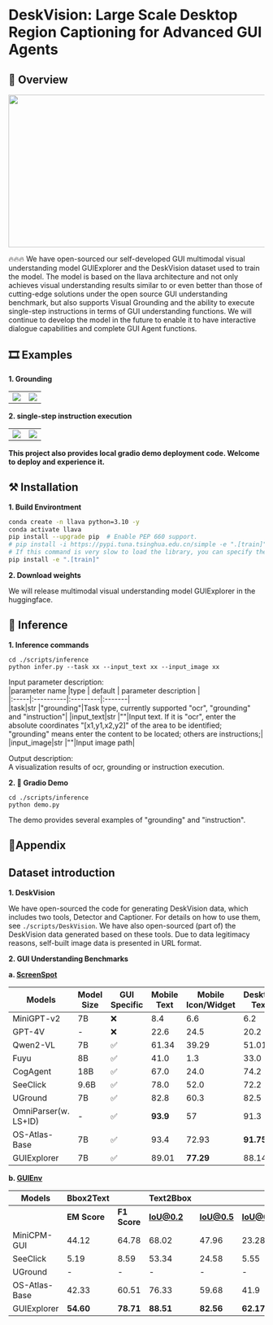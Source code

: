 # DeskVision: Large Scale Desktop Region Captioning for Advanced GUI Agents

## 🤗 Overview  

<div align=center><img width="760" height="300" src="https://anonymous.4open.science/r/DeskVision-044E/assets/overview.png"/></div>

🔥🔥🔥 We have open-sourced our self-developed GUI multimodal visual understanding model GUIExplorer and the DeskVision dataset used to train the model. The model is based on the llava architecture and not only achieves visual understanding results similar to or even better than those of cutting-edge solutions under the open source GUI understanding benchmark, but also supports Visual Grounding and the ability to execute single-step instructions in terms of GUI understanding functions. We will continue to develop the model in the future to enable it to have interactive dialogue capabilities and complete GUI Agent functions.


## 🎞️ Examples 


**1. Grounding**

<table class="center">

<tr>
    <td width=50% style="border: none">
        <img src="https://anonymous.4open.science/r/DeskVision-044E/assets/grounding_1.png">
    </td>
    <td width=50% style="border: none">
        <img src="https://anonymous.4open.science/r/DeskVision-044E/assets/grounding_2.png">
    </td>
</tr>
</table>

**2. single-step instruction execution**

<table class="center">

<tr>
    <td width=50% style="border: none">
        <img src="https://anonymous.4open.science/r/DeskVision-044E/assets/ins_1.png">
    </td>
    <td width=50% style="border: none">
        <img src="https://anonymous.4open.science/r/DeskVision-044E/assets/ins_2.png">
    </td>
</tr>
</table>


**This project also provides local gradio demo deployment code. Welcome to deploy and experience it.**

## ⚒️ Installation

**1. Build Environtment**

```bash  
conda create -n llava python=3.10 -y
conda activate llava
pip install --upgrade pip  # Enable PEP 660 support.
# pip install -i https://pypi.tuna.tsinghua.edu.cn/simple -e ".[train]"  
# If this command is very slow to load the library, you can specify the Tsinghua source (the above command)  
pip install -e ".[train]"       
```

**2. Download weights**

We will release multimodal visual understanding model GUIExplorer in the huggingface.

## 🚀 Inference   
**1. Inference commands**

```shell
cd ./scripts/inference  
python infer.py --task xx --input_text xx --input_image xx
``` 

Input parameter description:    
|parameter name |type | default | parameter description |  
|:-----|:----------|:---------|:-------|     
|task|str    |"grounding"|Task type, currently supported "ocr", "grounding" and "instruction"|
|input_text|str  |""|Input text. If it is "ocr", enter the absolute coordinates "[x1,y1,x2,y2]" of the area to be identified; "grounding" means enter the content to be located; others are instructions;|
|input_image|str   |""|Input image path|

Output description:  
A visualization results of ocr, grounding or instruction execution.

**2. 🎨 Gradio Demo**

```shell 
cd ./scripts/inference
python demo.py
```  

The demo provides several examples of "grounding" and "instruction".

## 📝Appendix

## Dataset introduction

**1. DeskVision** 

We have open-sourced the code for generating DeskVision data, which includes two tools, Detector and Captioner. For details on how to use them, see ```./scripts/DeskVision```. We have also open-sourced (part of) the DeskVision data generated based on these tools. Due to data legitimacy reasons, self-built image data is presented in URL format.

**2. GUI Understanding Benchmarks**  

**a. [ScreenSpot](https://huggingface.co/datasets/rootsautomation/ScreenSpot)**  

| Models      | Model Size | GUI Specific | Mobile Text | Mobile Icon/Widget | Desktop Text | Desktop Icon/Widget | Web Text | Web Icon/Widget | Average |
|------------|------------|--------------|-------------|--------------------|--------------|---------------------|----------|-----------------|---------|
| MiniGPT-v2 | 7B         | ❌            | 8.4        | 6.6               | 6.2         | 2.9                | 6.5     | 3.4            | 5.7    |
| GPT-4V     | -          | ❌            | 22.6       | 24.5              | 20.2        | 11.8               | 9.2     | 8.8            | 16.2   |
| Qwen2-VL    | 7B       |  ✅         | 61.34        | 39.29               | 51.01         | 44.98                | 33.04     | 21.84   | 42.89  |
| Fuyu       | 8B         | ✅            | 41.0       | 1.3               | 33.0        | 3.6                | 33.9    | 4.4            | 19.5   |
| CogAgent   | 18B        | ✅            | 67.0       | 24.0              | 74.2        | 20.0               | 70.4    | 28.6           | 47.4   |
| SeeClick   | 9.6B       | ✅            | 78.0       | 52.0              | 72.2        | 30.0               | 55.7    | 32.5           | 53.4   |
| UGround   | 7B       | ✅            | 82.8       | 60.3              | 82.5        | 63.6               | 80.4    | 70.4           | 73.3   |
| OmniParser(w. LS+ID)   | -       | ✅            | **93.9**       | 57              | 91.3        | 63.6               | 81.3    | 51           | 73   |
| OS-Atlas-Base   | 7B         | ✅            | 93.4       | 72.93              | **91.75**        | 62.86               | **90.87**    | 74.27           | 82.47   |
| GUIExplorer   | 7B         | ✅            | 89.01       | **77.29**              | 88.14        | **75.0**               | 82.61    | **81.55**           | **82.86**   |

**b. [GUIEnv](https://huggingface.co/datasets/yiye2023/GUIEnv)**

| Models      | Bbox2Text    |             | Text2Bbox    |              |              |              |
|------------|--------------|-------------|--------------|--------------|--------------|--------------|
|            | **EM Score**     | **F1 Score**    | **IoU@0.2**      | **IoU@0.5**      | **IoU@0.7**      | **Center@acc**   |
| MiniCPM-GUI      |   44.12      | 64.78       | 68.02       | 47.96       | 23.28       |   -        |
| SeeClick  |     5.19         | 8.59       | 53.34        |   24.58      | 5.55        |      56.85       |
| UGround  |     -         | -       | -        |   -      | -        |      63.76       |
| OS-Atlas-Base  |     42.33         | 60.51       | 76.33        |   59.68      | 41.9        |      75.76       |
| GUIExplorer  |     **54.60**         | **78.71**       | **88.51**        |   **82.56**      | **62.17**        |      **87.66**       |

